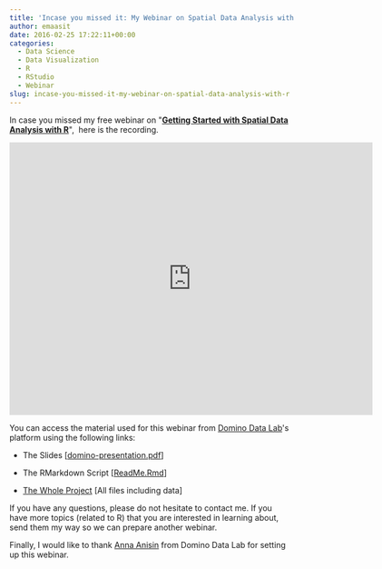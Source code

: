 ```yaml
---
title: 'Incase you missed it: My Webinar on Spatial Data Analysis with R'
author: emaasit
date: 2016-02-25 17:22:11+00:00
categories:
  - Data Science
  - Data Visualization
  - R
  - RStudio
  - Webinar
slug: incase-you-missed-it-my-webinar-on-spatial-data-analysis-with-r
---
```


In case you missed my free webinar on "**[Getting Started with Spatial Data Analysis with R](https://danielemaasit.com/post/2016/02/15/webinar-getting-started-with-spatial-data-analysis-with-r/)**",  here is the recording.

<iframe src="https://player.vimeo.com/video/156607218" width="640" height="480" frameborder="0" webkitallowfullscreen mozallowfullscreen allowfullscreen></iframe>

You can access the material used for this webinar from [Domino Data Lab](https://www.dominodatalab.com/)'s platform using the following links:



	
  * The Slides [[domino-presentation.pdf](https://app.dominodatalab.com/SparkIQLabs/spatial-analysis/view/domino-presentation.pdf?commitId=fca395c2d9501d3282b24029fea7d16e6d8b91d0)]

	
  * The RMarkdown Script [[ReadMe.Rmd](https://app.dominodatalab.com/SparkIQLabs/spatial-analysis/view/ReadMe.Rmd?commitId=fca395c2d9501d3282b24029fea7d16e6d8b91d0)]

	
  * [The Whole Project](https://app.dominodatalab.com/SparkIQLabs/spatial-analysis/browse) [All files including data]


If you have any questions, please do not hesitate to contact me. If you have more topics (related to R) that you are interested in learning about, send them my way so we can prepare another webinar.

Finally, I would like to thank [Anna Anisin](https://www.linkedin.com/in/annaanisin) from Domino Data Lab for setting up this webinar.
